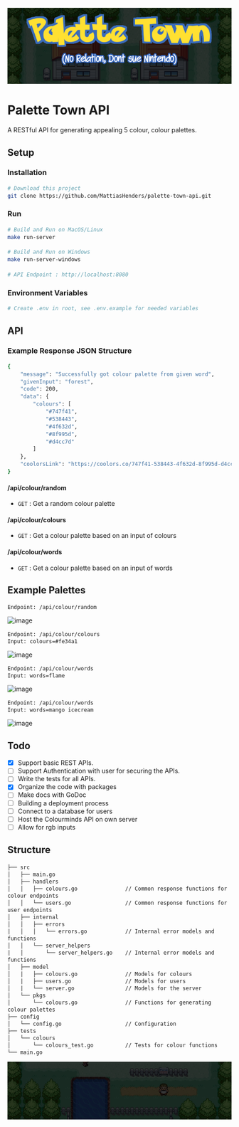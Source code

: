 ![Palette Town API Banner][banner-short]

# Palette Town API
A RESTful API for generating appealing 5 colour, colour palettes.

## Setup
### Installation
```bash
# Download this project
git clone https://github.com/MattiasHenders/palette-town-api.git
```
### Run
```bash
# Build and Run on MacOS/Linux
make run-server

# Build and Run on Windows
make run-server-windows

# API Endpoint : http://localhost:8080
```
### Environment Variables
```bash
# Create .env in root, see .env.example for needed variables
```

## API

### Example Response JSON Structure
```bash
{
    "message": "Successfully got colour palette from given word",
    "givenInput": "forest",
    "code": 200,
    "data": {
        "colours": [
            "#747f41",
            "#538443",
            "#4f632d",
            "#8f995d",
            "#d4cc7d"
        ]
    },
    "coolorsLink": "https://coolors.co/747f41-538443-4f632d-8f995d-d4cc7d"
}
```

#### /api/colour/random
* `GET` : Get a random colour palette

#### /api/colour/colours
* `GET` : Get a colour palette based on an input of colours

#### /api/colour/words
* `GET` : Get a colour palette based on an input of words

## Example Palettes
```
Endpoint: /api/colour/random
```
![image](https://user-images.githubusercontent.com/59512495/198418359-ebaf2288-92ae-44c7-ae1f-30a49ad548f8.png)


```
Endpoint: /api/colour/colours
Input: colours=#fe34a1
```
![image](https://user-images.githubusercontent.com/59512495/198418623-d09d1436-f358-410f-aa45-4878e531e0cf.png)


```
Endpoint: /api/colour/words
Input: words=flame
```
![image](https://user-images.githubusercontent.com/59512495/198418750-0877dc63-e994-4fde-8a8e-1901e095c62d.png)

```
Endpoint: /api/colour/words
Input: words=mango icecream
```
![image](https://user-images.githubusercontent.com/59512495/198418894-fd3f6784-87f4-4693-9b35-8e264b5e0f32.png)


## Todo

- [x] Support basic REST APIs.
- [ ] Support Authentication with user for securing the APIs.
- [ ] Write the tests for all APIs.
- [x] Organize the code with packages
- [ ] Make docs with GoDoc
- [ ] Building a deployment process 
- [ ] Connect to a database for users
- [ ] Host the Colourminds API on own server
- [ ] Allow for rgb inputs

## Structure
```
├── src
│   ├── main.go
│   ├── handlers                    
│   │   ├── colours.go               // Common response functions for colour endpoints
│   │   └── users.go                 // Common response functions for user endpoints
│   ├── internal                    
│   │   ├── errors                  
|   │   │   └── errors.go            // Internal error models and functions
│   │   └── server_helpers          
|   │       └── server_helpers.go    // Internal error models and functions
│   ├── model
│   |   ├── colours.go               // Models for colours
│   |   ├── users.go                 // Models for users
│   |   └── server.go                // Models for the server
│   └── pkgs
│       └── colours.go               // Functions for generating colour palettes
├── config
│   └── config.go                    // Configuration
├── tests
│   └── colours                    
│       └── colours_test.go          // Tests for colour functions
└── main.go
```

![Palette Town API Footer][footer]


[banner-short]: https://github.com/MattiasHenders/palette-town-api/blob/main/assets/banner-short.png?raw=true "Palette Town API Banner"
[banner]: https://github.com/MattiasHenders/palette-town-api/blob/main/assets/banner.png?raw=true "Palette Town API Full Banner"
[footer]: https://github.com/MattiasHenders/palette-town-api/blob/main/assets/footer.png?raw=true "Palette Town API Footer"
